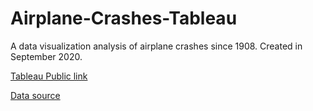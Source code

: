 # Airplane-Crashes-Tableau

A data visualization analysis of airplane crashes since 1908. Created in September 2020. 

[Tableau Public link](https://public.tableau.com/views/AirplaneCrashes_16232801003920/Dashboard3?:language=en-US&:display_count=n&:origin=viz_share_link)

[Data source](https://www.kaggle.com/saurograndi/airplane-crashes-since-1908)
